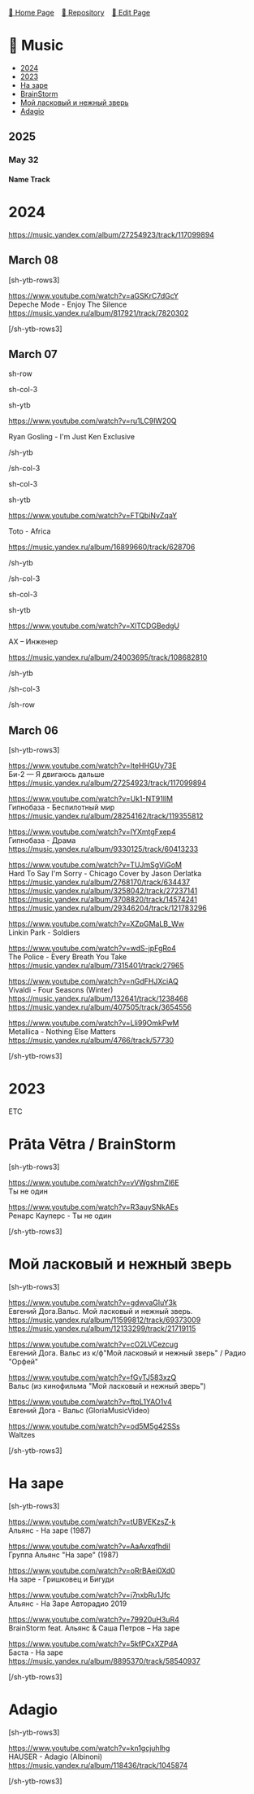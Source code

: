<style>
	@import url("/utils/css/bootstrap-grid.css");
	@import url("/utils/css/iframe-youtube.css");
</style>
<script src="/shortcutsjs/shortcuts-v5-.js" defer></script>


 [🚀 Home Page](https://andrewalevin.github.io/) &ensp;  [🏰 Repository](https://github.com/andrewalevin/andrewalevin.github.io) &ensp;  [🔨 Edit Page](https://github.com/andrewalevin/andrewalevin.github.io/edit/main/music.md)



# 🎸 Music

- [2024](#2024)
- [2023](#2023)
- [На заре](#na-zare)
- [BrainStorm](#brainstorm)
- [Мой ласковый и нежный зверь](#waltz)
- [Adagio](#adagio)

## 2025

### May 32

#### Name Track


# 2024

https://music.yandex.com/album/27254923/track/117099894


## March 08

[sh-ytb-rows3]

https://www.youtube.com/watch?v=aGSKrC7dGcY  
Depeche Mode - Enjoy The Silence  
https://music.yandex.ru/album/817921/track/7820302

[/sh-ytb-rows3]


## March 07

sh-row

sh-col-3

sh-ytb

https://www.youtube.com/watch?v=ru1LC9lW20Q

Ryan Gosling - I'm Just Ken Exclusive

/sh-ytb

/sh-col-3

sh-col-3


sh-ytb

https://www.youtube.com/watch?v=FTQbiNvZqaY

Toto - Africa

https://music.yandex.ru/album/16899660/track/628706

/sh-ytb

/sh-col-3

sh-col-3

sh-ytb

https://www.youtube.com/watch?v=XlTCDGBedgU

АХ – Инженер

https://music.yandex.ru/album/24003695/track/108682810

/sh-ytb

/sh-col-3

/sh-row
	


## March 06

[sh-ytb-rows3]

https://www.youtube.com/watch?v=IteHHGUy73E  
Би-2 — Я двигаюсь дальше  
https://music.yandex.ru/album/27254923/track/117099894

https://www.youtube.com/watch?v=Uk1-NT91llM  
Гипнобаза - Беспилотный мир  
https://music.yandex.ru/album/28254162/track/119355812

https://www.youtube.com/watch?v=IYXmtgFxep4  
Гипнобаза - Драма  
https://music.yandex.ru/album/9330125/track/60413233

https://www.youtube.com/watch?v=TUJmSgViGoM  
Hard To Say I'm Sorry - Chicago Cover by Jason Derlatka  
https://music.yandex.ru/album/2768170/track/634437  
https://music.yandex.ru/album/3258042/track/27237141  
https://music.yandex.ru/album/3708820/track/14574241  
https://music.yandex.ru/album/29346204/track/121783296

https://www.youtube.com/watch?v=XZpGMaLB_Ww  
Linkin Park - Soldiers  

https://www.youtube.com/watch?v=wdS-jpFgRo4  
The Police - Every Breath You Take  
https://music.yandex.ru/album/7315401/track/27965

https://www.youtube.com/watch?v=nGdFHJXciAQ  
Vivaldi - Four Seasons (Winter)  
https://music.yandex.ru/album/132641/track/1238468  
https://music.yandex.ru/album/407505/track/3654556

https://www.youtube.com/watch?v=Lli99OmkPwM  
Metallica - Nothing Else Matters  
https://music.yandex.ru/album/4766/track/57730

[/sh-ytb-rows3]


# 2023

ETC


<div id="brainstorm"></div>

# Prāta Vētra / BrainStorm

[sh-ytb-rows3]

https://www.youtube.com/watch?v=vVWgshmZl6E  
Ты не один  

https://www.youtube.com/watch?v=R3auySNkAEs  
Ренарс Кауперс - Ты не один  

[/sh-ytb-rows3]



<div id="waltz"></div>

# Мой ласковый и нежный зверь

[sh-ytb-rows3]

https://www.youtube.com/watch?v=gdwvaGluY3k  
Евгений Дога.Вальс. Мой ласковый и нежный зверь.  
https://music.yandex.ru/album/11599812/track/69373009  
https://music.yandex.ru/album/12133299/track/21719115

https://www.youtube.com/watch?v=cO2LVCezcug  
Евгений Дога. Вальс из к/ф"Мой ласковый и нежный зверь" / Радио "Орфей"  

https://www.youtube.com/watch?v=fGvTJ583xzQ  
Вальс (из кинофильма "Мой ласковый и нежный зверь")  
	
https://www.youtube.com/watch?v=ftpL1YAO1v4  
Евгений Дога - Вальс (GloriaMusicVideo)

https://www.youtube.com/watch?v=od5M5g42SSs  
Waltzes  

[/sh-ytb-rows3]



<div id="na-zare"></div>

# На заре

[sh-ytb-rows3]

https://www.youtube.com/watch?v=tUBVEKzsZ-k  
Альянс - На заре (1987)  

https://www.youtube.com/watch?v=AaAvxqfhdiI  
Группа Альянс "На заре" (1987)  

https://www.youtube.com/watch?v=oRrBAei0Xd0  
На заре - Гришковец и Бигуди  

https://www.youtube.com/watch?v=j7nxbRu1Jfc  
Альянс - На Заре Авторадио 2019  

https://www.youtube.com/watch?v=79920uH3uR4  
BrainStorm feat. Альянс & Саша Петров – На заре  

https://www.youtube.com/watch?v=5kfPCxXZPdA  
Баста - На заре  
https://music.yandex.ru/album/8895370/track/58540937  


[/sh-ytb-rows3]



# Adagio

[sh-ytb-rows3]

https://www.youtube.com/watch?v=kn1gcjuhlhg  
HAUSER - Adagio (Albinoni)  
https://music.yandex.ru/album/118436/track/1045874

[/sh-ytb-rows3]



